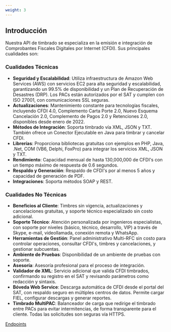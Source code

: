 ```yaml
---
weight: 3
---
```

## Introducción

Nuestra API de timbrado se especializa en la emisión e integración de Comprobantes Fiscales Digitales por Internet (CFDI). Sus principales cualidades son:

### Cualidades Técnicas

* **Seguridad y Escalabilidad**: Utiliza infraestructura de Amazon Web Services (AWS) con servicios EC2 para alta seguridad y escalabilidad, garantizando un 99.5% de disponibilidad y un Plan de Recuperación de Desastres (DRP). Los PACs están autorizados por el SAT y cumplen con ISO 27001, con comunicaciones SSL seguras.
* **Actualizaciones**: Mantenimiento constante para tecnologías fiscales, incluyendo CFDI 4.0, Complemento Carta Porte 2.0, Nuevo Esquema Cancelación 2.0, Complemento de Pagos 2.0 y Retenciones 2.0, disponibles desde enero de 2022.
* **Métodos de Integración**: Soporta timbrado vía XML, JSON y TXT. También ofrece un Conector Ejecutable en Java para timbrar y cancelar CFDI.
* **Librerías**: Proporciona bibliotecas gratuitas con ejemplos en PHP, Java, .Net, COM (VB6, Delphi, FoxPro) para integrar los servicios XML, JSON y TXT.
* **Rendimiento**: Capacidad mensual de hasta 130,000,000 de CFDI's con un tiempo máximo de respuesta de 0.6 segundos.
* **Respaldo y Generación**: Respaldo de CFDI's por al menos 5 años y capacidad de generación de PDF.
* **Integraciones**: Soporta métodos SOAP y REST.

### Cualidades No Técnicas 

* **Beneficios al Cliente**: Timbres sin vigencia, actualizaciones y cancelaciones gratuitas, y soporte técnico especializado sin costo adicional.
* **Soporte Técnico**: Atención personalizada por ingenieros especialistas, con soporte por niveles (básico, técnico, desarrollo, VIP) a través de Skype, e-mail, videollamada, conexión remota y WhatsApp.
* **Herramientas de Gestión**: Panel administrativo Multi-RFC sin costo para controlar operaciones, consultar CFDI's, timbres y cancelaciones, y gestionar subcuentas.
* **Ambiente de Pruebas**: Disponibilidad de un ambiente de pruebas con soporte.
* **Asesoría**: Asesoría profesional para el proceso de integración.
* **Validador de XML**: Servicio adicional que valida CFDI timbrados, confirmando su registro en el SAT y revisando parámetros como redacción y sintaxis.
* **Bóveda Web Service**: Descarga automática de CFDI desde el portal del SAT, con respaldo seguro en múltiples centros de datos. Permite cargar FIEL, configurar descargas y generar reportes.
* **Timbrado MultiPAC**: Balanceador de carga que redirige el timbrado entre PACs para evitar intermitencias, de forma transparente para el cliente. Todas las solicitudes son seguras vía HTTPS.


[Endpoints](endpoints)